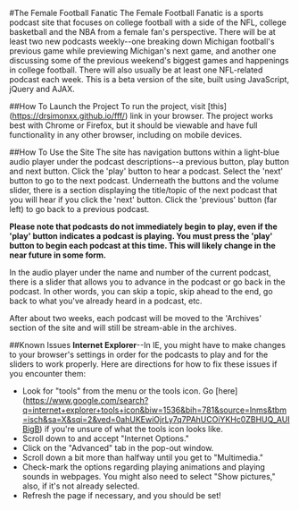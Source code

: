 #The Female Football Fanatic
The Female Football Fanatic is a sports podcast site that focuses on college football with a side of the NFL, college basketball and the NBA from a female fan's perspective. There will be at least two new podcasts weekly--one breaking down Michigan football's previous game while previewing Michigan's next game, and another one discussing some of the previous weekend's biggest games and happenings in college football. There will also usually be at least one NFL-related podcast each week. This is a beta version of the site, built using JavaScript, jQuery and AJAX. 

##How To Launch the Project
To run the project, visit [this] (https://drsimonxx.github.io/fff/) link in your browser. The project works best with Chrome or Firefox, but it should be viewable and have full functionality in any other browser, including on mobile devices. 

##How To Use the Site
The site has navigation buttons within a light-blue audio player under the podcast descriptions--a previous button, play button and next button. Click the 'play' button to hear a podcast. Select the 'next' button to go to the next podcast. Underneath the buttons and the volume slider, there is a section displaying the title/topic of the next podcast that you will hear if you click the 'next' button. Click the 'previous' button (far left) to go back to a previous podcast. 

**Please note that podcasts do not immediately begin to play, even if the 'play' button indicates a podcast is playing. You must press the 'play' button to begin each podcast at this time. This will likely change in the near future in some form.**

In the audio player under the name and number of the current podcast, there is a slider that allows you to advance in the podcast or go back in the podcast. In other words, you can skip a topic, skip ahead to the end, go back to what you've already heard in a podcast, etc.

After about two weeks, each podcast will be moved to the 'Archives' section of the site and will still be stream-able in the archives.

##Known Issues
**Internet Explorer**--In IE, you might have to make changes to your browser's settings in order for the podcasts to play and for the sliders to work properly. Here are directions for how to fix these issues if you encounter them:

- Look for "tools" from the menu or the tools icon. Go [here] (https://www.google.com/search?q=internet+explorer+tools+icon&biw=1536&bih=781&source=lnms&tbm=isch&sa=X&sqi=2&ved=0ahUKEwiOjrLy7q7PAhUCOiYKHc0ZBHUQ_AUIBigB) if you're unsure of what the tools icon looks like. 
- Scroll down to and accept "Internet Options."
- Click on the "Advanced" tab in the pop-out window.
- Scroll down a bit more than halfway until you get to "Multimedia."
- Check-mark the options regarding playing animations and playing sounds in webpages. You might also need to select "Show pictures," also, if it's not already selected.
- Refresh the page if necessary, and you should be set!




